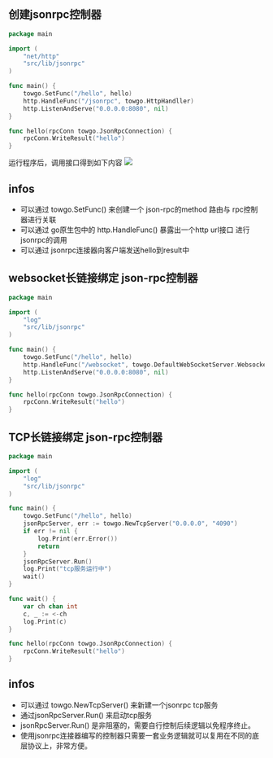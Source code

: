 ## 创建jsonrpc控制器
```go
package main

import (
	"net/http"
	"src/lib/jsonrpc"
)

func main() {
	towgo.SetFunc("/hello", hello)
	http.HandleFunc("/jsonrpc", towgo.HttpHandller)
	http.ListenAndServe("0.0.0.0:8080", nil)
}

func hello(rpcConn towgo.JsonRpcConnection) {
	rpcConn.WriteResult("hello")
}
```

运行程序后，调用接口得到如下内容
![](/uploads/products/images/m_b43b0a87e5b0b2dfc8c20843434b7131_r.png)


## infos
- 可以通过 towgo.SetFunc() 来创建一个 json-rpc的method 路由与 rpc控制器进行关联
- 可以通过 go原生包中的 http.HandleFunc() 暴露出一个http url接口 进行jsonrpc的调用
- 可以通过 jsonrpc连接器向客户端发送hello到result中



## websocket长链接绑定 json-rpc控制器
```go
package main

import (
	"log"
	"src/lib/jsonrpc"
)

func main() {
	towgo.SetFunc("/hello", hello)
	http.HandleFunc("/websocket", towgo.DefaultWebSocketServer.WebsocketServiceHandller.ServeHTTP)
	http.ListenAndServe("0.0.0.0:8080", nil)
}

func hello(rpcConn towgo.JsonRpcConnection) {
	rpcConn.WriteResult("hello")
}

```

## TCP长链接绑定 json-rpc控制器
```go
package main

import (
	"log"
	"src/lib/jsonrpc"
)

func main() {
	towgo.SetFunc("/hello", hello)
	jsonRpcServer, err := towgo.NewTcpServer("0.0.0.0", "4090")
	if err != nil {
		log.Print(err.Error())
		return
	}
	jsonRpcServer.Run()
	log.Print("tcp服务运行中")
	wait()
}

func wait() {
	var ch chan int
	c, _ := <-ch
	log.Print(c)
}

func hello(rpcConn towgo.JsonRpcConnection) {
	rpcConn.WriteResult("hello")
}

```


## infos
- 可以通过 towgo.NewTcpServer() 来新建一个jsonrpc tcp服务
- 通过jsonRpcServer.Run() 来启动tcp服务
- jsonRpcServer.Run() 是非阻塞的，需要自行控制后续逻辑以免程序终止。
- 使用jsonrpc连接器编写的控制器只需要一套业务逻辑就可以复用在不同的底层协议上，非常方便。